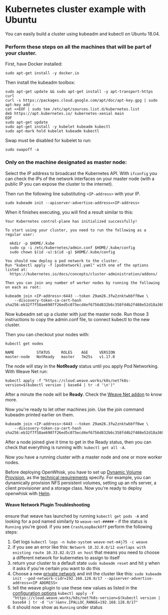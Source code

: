 <!--
#
# Licensed to the Apache Software Foundation (ASF) under one or more
# contributor license agreements.  See the NOTICE file distributed with
# this work for additional information regarding copyright ownership.
# The ASF licenses this file to You under the Apache License, Version 2.0
# (the "License"); you may not use this file except in compliance with
# the License.  You may obtain a copy of the License at
#
#     http://www.apache.org/licenses/LICENSE-2.0
#
# Unless required by applicable law or agreed to in writing, software
# distributed under the License is distributed on an "AS IS" BASIS,
# WITHOUT WARRANTIES OR CONDITIONS OF ANY KIND, either express or implied.
# See the License for the specific language governing permissions and
# limitations under the License.
#
-->

# Kubernetes cluster example with Ubuntu

You can easily build a cluster using kubeadm and kubectl on Ubuntu 18.04.

### Perform these steps on **all the machines** that will be part of your cluster.

First, have Docker installed:
```
sudo apt-get install -y docker.io
```

Then install the kubeadm toolbox:
```
sudo apt-get update && sudo apt-get install -y apt-transport-https curl
curl -s https://packages.cloud.google.com/apt/doc/apt-key.gpg | sudo apt-key add -
cat <<EOF | sudo tee /etc/apt/sources.list.d/kubernetes.list
deb https://apt.kubernetes.io/ kubernetes-xenial main
EOF
sudo apt-get update
sudo apt-get install -y kubelet kubeadm kubectl
sudo apt-mark hold kubelet kubeadm kubectl
```

Swap must be disabled for kubelet to run:
```
sudo swapoff -a
```

### Only on the machine designated as **master node**:

Select the IP address to broadcast the Kubernetes API. With ``` ifconfig ``` you can check the IPs of the network interfaces on your master node (with a public IP you can expose the cluster to the internet).

Then run the following line substituting ```<IP-address>``` with your IP.
```
sudo kubeadm init --apiserver-advertise-address=<IP-address>
```
When it finishes executing, you will find a result similar to this:
```
Your Kubernetes control-plane has initialized successfully!

To start using your cluster, you need to run the following as a regular user:

  mkdir -p $HOME/.kube
  sudo cp -i /etc/kubernetes/admin.conf $HOME/.kube/config
  sudo chown $(id -u):$(id -g) $HOME/.kube/config

You should now deploy a pod network to the cluster.
Run "kubectl apply -f [podnetwork].yaml" with one of the options listed at:
  https://kubernetes.io/docs/concepts/cluster-administration/addons/

Then you can join any number of worker nodes by running the following on each as root:

kubeadm join <IP-address>:6443 --token 29am26.3fw2znktwbbff0we \
    --discovery-token-ca-cert-hash sha256:eb32f7f58ae6907f26ed5c075ecd4ef6756d832b6c358fd4b2f408e52d18a369
```
Now kubeadm set up a cluster with just the master node. Run those 3 instructions to copy the admin.conf file, to connect kubectl to the new cluster.

Then you can checkout your nodes with:
```
kubectl get nodes

NAME          STATUS     ROLES    AGE     VERSION
master-node   NotReady   master   7m25s   v1.17.0
```
The node will stay in the **NotReady** status until you apply Pod Networking. With Weave Net run:
```
kubectl apply -f "https://cloud.weave.works/k8s/net?k8s-version=$(kubectl version | base64 | tr -d '\n')"
```
After a minute the node will be **Ready**. Check the [Weave Net addon](https://www.weave.works/docs/net/latest/kubernetes/kube-addon/#install) to know more.

Now you're ready to let other machines join. Use the join command kubeadm printed earlier on them.
```
kubeadm join <IP-address>:6443 --token 29am26.3fw2znktwbbff0we \
    --discovery-token-ca-cert-hash sha256:eb32f7f58ae6907f26ed5c075ecd4ef6756d832b6c358fd4b2f408e52d18a369

```
After a node joined give it time to get in the Ready status, then you can check that everything is
running with: ```kubectl get all -A```.

Now you have a running cluster with a master node and one or more worker nodes.

Before deploying OpenWhisk, you have to set up [Dynamic Volume
Provision](https://kubernetes.io/docs/concepts/storage/dynamic-provisioning/), as the [technical
requirements](k8s-technical-requirements.md) specify. For example, you can dynamically provision NFS persistent volumes, setting up an nfs server, a client provisioner and a storage class. Now you're ready to deploy openwhisk with [Helm](../README.md#deploy-with-helm).

#### Weave Network Plugin Troubleshooting
ensure that weave has launched by running `kubectl get pods -A` and looking for a pod named similarly to `weave-net-#####` - if the status is `Running` you're good. if you see `CrashLoopBackOff` perform the following steps:
1. Get logs `kubectl logs -n kube-system weave-net-m4j75 -c weave`
2. if you see an error like this: `Network 10.32.0.0/12 overlaps with existing route 10.33.82.0/23 on host` that means you need to choose a different network for kubernetes to assign to itself
3. return your cluster to a default state `sudo kubeadm reset` and hit y when it asks if you're certain you want to do this
4. Choose a new [private network](https://en.wikipedia.org/wiki/Private_network) and init the cluster like this: `sudo kubeadm init --pod-network-cidr=192.168.128.0/17 --apiserver-advertise-address=<IP ADDRESS>`
5. tell the weave plugin to use these new values as listed in the [configuration options](https://www.weave.works/docs/net/latest/kubernetes/kube-addon/#-changing-configuration-options) `kubectl apply -f "https://cloud.weave.works/k8s/net?k8s-version=$(kubectl version | base64 | tr -d '\n')&env.IPALLOC_RANGE=192.168.128.0/17"`
6. it should now show as `Running` under status

